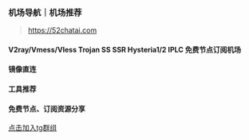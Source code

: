 ### 机场导航｜机场推荐
> https://52chatai.com
#### V2ray/Vmess/Vless Trojan SS SSR Hysteria1/2 IPLC 免费节点订阅机场
#### 镜像直连
#### 工具推荐
#### 免费节点、订阅资源分享
[点击加入tg群组](https://t.me/+mTx-gHqaklswNWRl)
